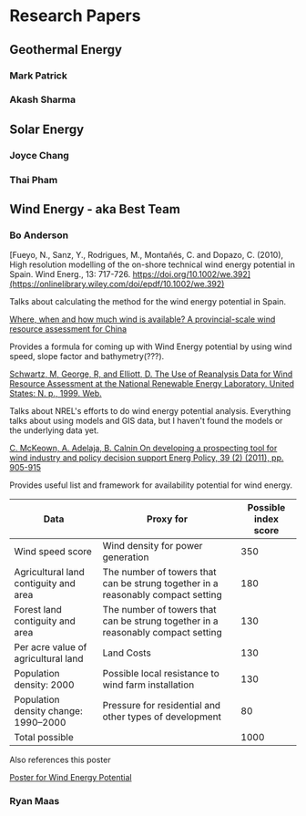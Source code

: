 # Research Papers

## Geothermal Energy

### Mark Patrick

### Akash Sharma

## Solar Energy

### Joyce Chang

### Thai Pham

## Wind Energy - aka Best Team

### Bo Anderson


[Fueyo, N., Sanz, Y., Rodrigues, M., Montañés, C. and Dopazo, C. (2010), High resolution modelling of the on-shore technical wind energy potential in Spain. Wind Energ., 13: 717-726. https://doi.org/10.1002/we.392](https://onlinelibrary.wiley.com/doi/epdf/10.1002/we.392)

Talks about calculating the method for the wind energy potential in Spain.

[Where, when and how much wind is available? A provincial-scale wind resource assessment for China](https://www.sciencedirect.com/science/article/pii/S0301421514004078)

Provides a formula for coming up with Wind Energy potential by using wind speed, slope factor and bathymetry(???).

[Schwartz, M, George, R, and Elliott, D. The Use of Reanalysis Data for Wind Resource Assessment at the National Renewable Energy Laboratory. United States: N. p., 1999. Web.](https://www.osti.gov/servlets/purl/7074)

Talks about NREL's efforts to do wind energy potential analysis. Everything talks about using models and GIS data, but I haven't found the models or the underlying data yet.

[C. McKeown, A. Adelaja, B. Calnin
On developing a prospecting tool for wind industry and policy decision support
Energ Policy, 39 (2) (2011), pp. 905-915](https://www.sciencedirect.com/science/article/pii/S0301421510008396#bib9)

Provides useful list and framework for availability potential for wind energy.

|Data | Proxy for | Possible index score |
|---|---|---|
|Wind speed score | Wind density for power generation | 350 |
|Agricultural land contiguity and area | The number of towers that can be strung together in a reasonably compact setting | 180 |
|Forest land contiguity and area | The number of towers that can be strung together in a reasonably compact setting | 130 |
|Per acre value of agricultural land | Land Costs | 130 |
|Population density: 2000 | Possible local resistance to wind farm installation | 130 |
|Population density change: 1990–2000 | Pressure for residential and other types of development | 80 |
|Total possible | | 1000 |

Also references this poster

[Poster for Wind Energy Potential](https://www.nrel.gov/docs/fy10osti/48036.pdf)

### Ryan Maas
